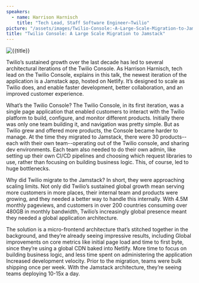 ```yaml
---
speakers:
  - name: Harrison Harnisch
    title: "Tech Lead, Staff Software Engineer—Twilio"
picture: "/assets/images/Twilio-Console:-A-Large-Scale-Migration-to-Jamstack.webp"
title: "Twilio Console: A Large Scale Migration to Jamstack"
---
```




![{{title}}]({{picture}})

Twilio’s sustained growth over the last decade has led to several architectural iterations of the Twilio Console. As Harrison Harnisch, tech lead on the Twilio Console, explains in this talk, the newest iteration of the application is a Jamstack app, hosted on Netlify. It’s designed to scale as Twilio does, and enable faster development, better collaboration, and an improved customer experience. 

What’s the Twilio Console? The Twilio Console, in its first iteration, was a single page application that enabled customers to interact with the Twilio platform to build, configure,  and monitor different products. Initially there was only one team building it, and navigation was pretty simple. But as Twilio grew and offered more products, the Console became harder to manage. At the time they migrated to Jamstack, there were 30 products--each with their own team--operating out of the Twilio console, and sharing dev environments. Each team also needed to do their own admin, like setting up their own CI/CD pipelines and choosing which request libraries to use, rather than focusing on building business logic. This, of course, led to huge bottlenecks. 

Why did Twilio migrate to the Jamstack? In short, they were approaching scaling limits. Not only did Twilio’s sustained global growth mean serving more customers in more places, their internal team and products were growing, and they needed a better way to handle this internally. With 4.5M monthly pageviews, and customers in over 200 countries consuming over 480GB in monthly bandwidth, Twilio’s increasingly global presence meant they needed a global application architecture. 

The solution is a micro-frontend architecture that’s stitched together in the background, and they’re already seeing impressive results, including
Global improvements on core metrics like initial page load and time to first byte, since they’re using a global CDN baked into Netlify.
More time to focus on building business logic, and less time spent on administering the application
Increased development velocity. Prior to the migration, teams were bulk shipping once per week. With the Jamstack architecture, they’re seeing teams deploying 10-15x a day.